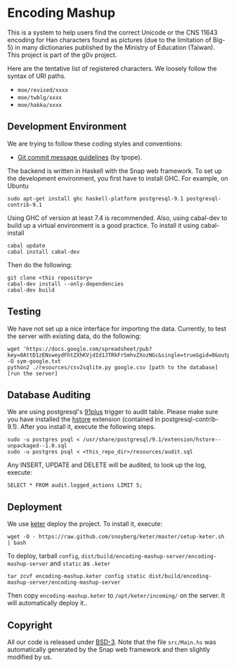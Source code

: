 # Encoding Mashup

This is a system to help users find the correct Unicode or the CNS 11643 encoding
for Han characters found as pictures (due to the limitation of Big-5)
in many dictionaries published by the Ministry of Education (Taiwan).
This project is part of the g0v project.

Here are the tentative list of registered characters.
We loosely follow the syntax of URI paths.

- `moe/revised/xxxx`
- `moe/twblg/xxxx`
- `moe/hakka/xxxx`

## Development Environment

We are trying to follow these coding styles and conventions:

* [Git commit message guidelines](http://tbaggery.com/2008/04/19/a-note-about-git-commit-messages.html) (by tpope).

The backend is written in Haskell with the Snap web framework.
To set up the development environment, you first have to install GHC. For example, on Ubuntu

    sudo apt-get install ghc haskell-platform postgresql-9.1 postgresql-contrib-9.1

Using GHC of version at least 7.4 is recommended. Also, using cabal-dev to build up a virtual environment is a good practice. To install it using cabal-install

    cabal update
    cabal install cabal-dev

Then do the following:

    git clone <this repository>
    cabal-dev install --only-dependencies
    cabal-dev build

## Testing

We have not set up a nice interface for importing the data.
Currently, to test the server with existing data, do the following:

    wget 'https://docs.google.com/spreadsheet/pub?key=0AttD1zENsweydFhtZXhKVjdId1JTRkFrSmhvZXozNGc&single=true&gid=0&output=txt' -O sym-google.txt
    python2 ./resources/csv2sqlite.py google.csv [path to the database]
    [run the server]


## Database Auditing

We are using postgresql's [91plus](http://wiki.postgresql.org/wiki/Audit_trigger_91plus) trigger to audit table.
Please make sure you have installed the [hstore](http://www.postgresql.org/docs/9.1/static/hstore.html) extension (contained in postgresql-contrib-9.1).
After you install it, execute the following steps.

    sudo -u postgres psql < /usr/share/postgresql/9.1/extension/hstore--unpackaged--1.0.sql
    sudo -u postgres psql < <this_repo_dir>/resources/audit.sql

Any INSERT, UPDATE and DELETE will be audited, to look up the log, execute:

    SELECT * FROM audit.logged_actions LIMIT 5;

## Deployment

We use [keter](https://github.com/snoyberg/keter) deploy the project. To install it, execute:

    wget -O - https://raw.github.com/snoyberg/keter/master/setup-keter.sh | bash

To deploy, tarball ``config``, ``dist/build/encoding-mashup-server/encoding-mashup-server`` and ``static`` as ``.keter``

    tar zcvf encoding-mashup.keter config static dist/build/encoding-mashup-server/encoding-mashup-server

Then copy ``encoding-mashup.keter`` to ``/opt/keter/incoming/`` on the server. It will automatically deploy it..

## Copyright

All our code is released under [BSD-3](http://www.opensource.org/licenses/BSD-3-clause).
Note that the file `src/Main.hs` was automatically generated by the Snap web framework
and then slightly modified by us.

